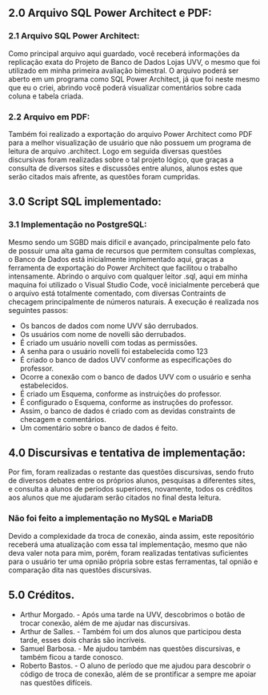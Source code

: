 ## 2.0 Arquivo SQL Power Architect e PDF:
### 2.1 Arquivo SQL Power Architect:
Como principal arquivo aqui guardado, você receberá informações da replicação exata do Projeto de Banco de Dados 
Lojas UVV, o mesmo que foi utilizado em minha primeira avaliação bimestral. O arquivo poderá ser aberto em um 
programa como SQL Power Architect, já que foi neste mesmo que eu o criei, abrindo você poderá visualizar 
comentários sobre cada coluna e tabela criada.
### 2.2 Arquivo em PDF:
Também foi realizado a exportação do arquivo Power Architect como PDF para a melhor visualização de usuário que
não possuem um programa de leitura de arquivo .architect. Logo em seguida diversas questões discursivas foram
realizadas sobre o tal projeto lógico, que graças a consulta de diversos sites e discussões  entre alunos, alunos
estes que serão citados mais afrente, as questões foram cumpridas.
## 3.0 Script SQL implementado:
### 3.1 Implementação no PostgreSQL:
Mesmo sendo um SGBD mais difícil e avançado, principalmente pelo fato de possuir uma alta gama de recursos que 
permitem consultas complexas, o Banco de Dados está inicialmente implementado aqui, graças a ferramenta de 
exportação do Power Architect que facilitou o trabalho intensamente. Abrindo o arquivo com qualquer leitor 
.sql, aqui em minha maquina foi utilizado o Visual Studio Code, você inicialmente perceberá que o arquivo 
está totalmente comentado, com diversas Contraints de checagem principalmente de números naturais. A execução
é realizada nos seguintes passos:
- Os bancos de dados com nome UVV são derrubados.
- Os usuários com nome de novelli são derrubados.
- É criado um usuário novelli com todas as permissões.
- A senha para o usuário novelli foi estabelecida como 123
- É criado o banco de dados UVV conforme as especificações do professor.
- Ocorre a conexão com o banco de dados UVV com o usuário e senha estabelecidos.
- É criado um Esquema, conforme as instruições do professor.
- É configurado o Esquema, conforme as instruções do professor.
- Assim, o banco de dados é criado com as devidas constraints de checagem e comentários.
- Um comentário sobre o banco de dados é feito.
## 4.0 Discursivas e tentativa de implementação:
Por fim, foram realizadas o restante das questões discursivas, sendo fruto de diversos debates entre os
próprios alunos, pesquisas a diferentes sites, e consulta a alunos de períodos superiores, novamente, todos
os créditos aos alunos que me ajudaram serão citados no final desta leitura.
### Não foi feito a implementação no MySQL e MariaDB ### 
Devido a complexidade da troca de conexão, ainda assim, este repositório receberá uma atualização com essa tal 
implementação, mesmo que não deva valer nota para mim, porém, foram realizadas tentativas suficientes para o 
usuário ter uma opnião própria sobre estas ferramentas, tal opnião e comparação dita nas questões discursivas.
## 5.0 Créditos.
- Arthur Morgado. - Após uma tarde na UVV, descobrimos o botão de trocar conexão, além de me ajudar nas discursivas.
- Arthur de Salles. - Também foi um dos alunos que participou desta tarde, esses dois charás são incríveis.
- Samuel Barbosa. - Me ajudou também nas questões discursivas, e também ficou a tarde conosco.
- Roberto Bastos. - O aluno de período que me ajudou para descobrir o código de troca de conexão, além de se prontificar 
a sempre me apoiar nas questões difíceis.
